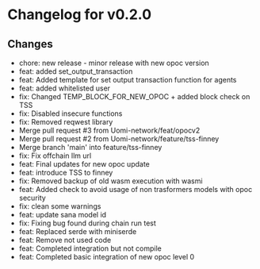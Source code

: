 # Changelog for v0.2.0

## Changes
- chore: new release - minor release with new opoc version
- feat: added set_output_transaction
- feat: Added template for set output transaction function for agents
- feat: added whitelisted user
- fix: Changed TEMP_BLOCK_FOR_NEW_OPOC + added block check on TSS
- fix: Disabled insecure functions
- fix: Removed reqwest library
- Merge pull request #3 from Uomi-network/feat/opocv2
- Merge pull request #2 from Uomi-network/feature/tss-finney
- Merge branch 'main' into feature/tss-finney
- fix: Fix offchain llm url
- feat: Final updates for new opoc update
- feat: introduce TSS to finney
- fix: Removed backup of old wasm execution with wasmi
- feat: Added check to avoid usage of non trasformers models with opoc security
- fix: clean some warnings
- feat: update sana model id
- fix: Fixing bug found during chain run test
- feat: Replaced serde with miniserde
- feat: Remove not used code
- feat: Completed integration but not compile
- feat: Completed basic integration of new opoc level 0

